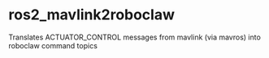 # ros2_mavlink2roboclaw
Translates ACTUATOR_CONTROL messages from mavlink (via mavros) into roboclaw command topics
